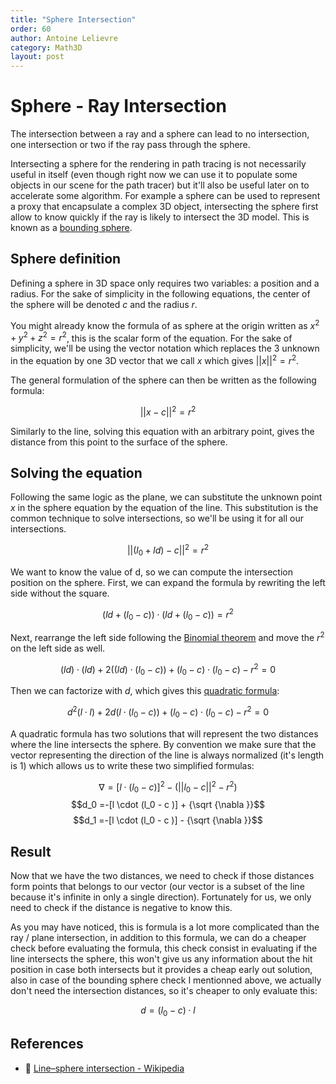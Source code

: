 ```yaml
---
title: "Sphere Intersection"
order: 60
author: Antoine Lelievre
category: Math3D 
layout: post
---
```


# Sphere - Ray Intersection

The intersection between a ray and a sphere can lead to no intersection, one intersection or two if the ray pass through the sphere.

Intersecting a sphere for the rendering in path tracing is not necessarily useful in itself (even though right now we can use it to populate some objects in our scene for the path tracer) but it'll also be useful later on to accelerate some algorithm. For example a sphere can be used to represent a proxy that encapsulate a complex 3D object, intersecting the sphere first allow to know quickly if the ray is likely to intersect the 3D model. This is known as a [bounding sphere](https://en.wikipedia.org/wiki/Bounding_sphere).

## Sphere definition

Defining a sphere in 3D space only requires two variables: a position and a radius. For the sake of simplicity in the following equations, the center of the sphere will be denoted $c$ and the radius $r$.

You might already know the formula of as sphere at the origin written as $x^2 + y^2 + z^2 = r^2$, this is the scalar form of the equation. For the sake of simplicity, we'll be using the vector notation which replaces the 3 unknown in the equation by one 3D vector that we call $x$ which gives $||x||^2 = r^2$.

The general formulation of the sphere can then be written as the following formula:

$$|| x - c ||^2 = r^2$$

Similarly to the line, solving this equation with an arbitrary point, gives the distance from this point to the surface of the sphere.

## Solving the equation

Following the same logic as the plane, we can substitute the unknown point $x$ in the sphere equation by the equation of the line. This substitution is the common technique to solve intersections, so we'll be using it for all our intersections.

$$|| (l_0 + ld) - c ||^2 = r^2$$

We want to know the value of d, so we can compute the intersection position on the sphere. First, we can expand the formula by rewriting the left side without the square.

$$(ld + (l_0 - c)) \cdot (ld + (l_0 - c)) = r^2$$

Next, rearrange the left side following the [Binomial theorem](https://en.wikipedia.org/wiki/Binomial_theorem) and move the $r^2$ on the left side as well.

$$(ld) \cdot (ld) + 2((ld) \cdot (l_0 - c)) + (l_0 - c) \cdot (l_0 - c) - r^2 = 0$$

Then we can factorize with $d$, which gives this [quadratic formula](https://en.wikipedia.org/wiki/Quadratic_formula):

$$d^2(l \cdot l) + 2d(l \cdot (l_0 - c)) + (l_0 - c) \cdot (l_0 - c) - r^2 = 0$$

A quadratic formula has two solutions that will represent the two distances where the line intersects the sphere. By convention we make sure that the vector representing the direction of the line is always normalized (it's length is 1) which allows us to write these two simplified formulas:

$$\nabla =[l \cdot (l_0 - c )]^{2}-(|| l_0 -c || ^{2}-r^{2})$$
$$d_0 =-[l \cdot (l_0 - c )] + {\sqrt {\nabla }}$$
$$d_1 =-[l \cdot (l_0 - c )] - {\sqrt {\nabla }}$$

## Result

Now that we have the two distances, we need to check if those distances form points that belongs to our vector (our vector is a subset of the line because it's infinite in only a single direction). Fortunately for us, we only need to check if the distance is negative to know this.

As you may have noticed, this is formula is a lot more complicated than the ray / plane intersection, in addition to this formula, we can do a cheaper check before evaluating the formula, this check consist in evaluating if the line intersects the sphere, this won't give us any information about the hit position in case both intersects but it provides a cheap early out solution, also in case of the bounding sphere check I mentionned above, we actually don't need the intersection distances, so it's cheaper to only evaluate this:

$$d = (l_0 - c) \cdot l $$

## References

- 📄 [Line–sphere intersection - Wikipedia](https://en.wikipedia.org/wiki/Line%E2%80%93sphere_intersection)
